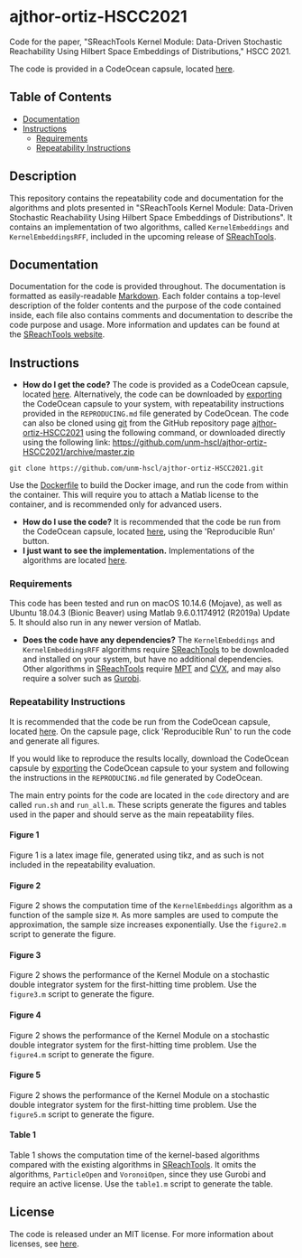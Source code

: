 # ajthor-ortiz-HSCC2021

Code for the paper, "SReachTools Kernel Module: Data-Driven Stochastic Reachability Using Hilbert Space Embeddings of Distributions," HSCC 2021.

The code is provided in a CodeOcean capsule, located [here](https://codeocean.com/capsule/6944595/tree).

## Table of Contents

* [Documentation](#documentation)
* [Instructions](#instructions)
  * [Requirements](#requirements)
  * [Repeatability Instructions](#repeatability-instructions)

## Description

This repository contains the repeatability code and documentation for the
algorithms and plots presented in "SReachTools Kernel Module: Data-Driven
Stochastic Reachability Using Hilbert Space Embeddings of Distributions". It
contains an implementation of two algorithms, called `KernelEmbeddings` and
`KernelEmbeddingsRFF`, included in the upcoming release of
[SReachTools](https://sreachtools.github.io).

## Documentation

Documentation for the code is provided throughout. The documentation is
formatted as easily-readable
[Markdown](https://guides.github.com/features/mastering-markdown/). Each folder
contains a top-level description of the folder contents and the purpose of the
code contained inside, each file also contains comments and documentation to
describe the code purpose and usage. More information and updates can be found
at the [SReachTools website](https://sreachtools.github.io).

## Instructions

* **How do I get the code?**
The code is provided as a CodeOcean capsule, located
[here](https://codeocean.com/capsule/6944595/tree). Alternatively, the code can
be downloaded by
[exporting](https://help.codeocean.com/en/articles/2199842-exporting-capsules-and-reproducing-results-on-your-local-machine)
the CodeOcean capsule to your system, with repeatability instructions provided
in the `REPRODUCING.md` file generated by CodeOcean. The code can also be cloned
using [git](https://git-scm.com) from the GitHub repository page
[ajthor-ortiz-HSCC2021](https://github.com/unm-hscl/ajthor-ortiz-HSCC2021) using
the following command, or downloaded directly using the following link:
https://github.com/unm-hscl/ajthor-ortiz-HSCC2021/archive/master.zip
```shell
git clone https://github.com/unm-hscl/ajthor-ortiz-HSCC2021.git
```
Use the [Dockerfile](environment/Dockerfile) to build the Docker image, and run
the code from within the container. This will require you to attach a Matlab
license to the container, and is recommended only for advanced users.
* **How do I use the code?**
It is recommended that the code be run from the CodeOcean capsule, located
[here](https://codeocean.com/capsule/6944595/tree), using the 'Reproducible Run'
button.
* **I just want to see the implementation.**
Implementations of the algorithms are located [here](code/implementations/).

### Requirements

This code has been tested and run on macOS 10.14.6 (Mojave), as well as Ubuntu
18.04.3 (Bionic Beaver) using Matlab 9.6.0.1174912 (R2019a) Update 5. It should
also run in any newer version of Matlab.

* **Does the code have any dependencies?**
The `KernelEmbeddings` and `KernelEmbeddingsRFF` algorithms require
[SReachTools](https://sreachtools.github.io) to be downloaded and installed on
your system, but have no additional dependencies. Other algorithms in
[SReachTools](https://sreachtools.github.io) require [MPT](https://www.mpt3.org)
and [CVX](http://cvxr.com), and may also require a solver such as
[Gurobi](https://www.gurobi.com).

### Repeatability Instructions

It is recommended that the code be run from the CodeOcean capsule, located
[here](https://codeocean.com/capsule/6944595/tree). On the capsule page, click
'Reproducible Run' to run the code and generate all figures.

If you would like to reproduce the results locally, download the CodeOcean
capsule by
[exporting](https://help.codeocean.com/en/articles/2199842-exporting-capsules-and-reproducing-results-on-your-local-machine)
the CodeOcean capsule to your system and following the instructions in the
`REPRODUCING.md` file generated by CodeOcean.

The main entry points for the code are located in the `code` directory and are
called `run.sh` and `run_all.m`. These scripts generate the figures and tables
used in the paper and should serve as the main repeatability files.

#### Figure 1

Figure 1 is a latex image file, generated using tikz, and as such is not
included in the repeatability evaluation.

#### Figure 2

Figure 2 shows the computation time of the `KernelEmbeddings` algorithm as a
function of the sample size `M`. As more samples are used to compute the
approximation, the sample size increases exponentially. Use the `figure2.m`
script to generate the figure.

#### Figure 3

Figure 2 shows the performance of the Kernel Module on a stochastic double
integrator system for the first-hitting time problem. Use the `figure3.m` script
to generate the figure.

#### Figure 4

Figure 2 shows the performance of the Kernel Module on a stochastic double
integrator system for the first-hitting time problem. Use the `figure4.m` script
to generate the figure.

#### Figure 5

Figure 2 shows the performance of the Kernel Module on a stochastic double
integrator system for the first-hitting time problem. Use the `figure5.m` script
to generate the figure.

#### Table 1

Table 1 shows the computation time of the kernel-based algorithms compared with
the existing algorithms in [SReachTools](https://sreachtools.github.io). It
omits the algorithms, `ParticleOpen` and `VoronoiOpen`, since they use Gurobi
and require an active license. Use the `table1.m` script to generate the table.

## License

The code is released under an MIT license. For more information about licenses,
see [here](https://choosealicense.com/licenses/mit/).
